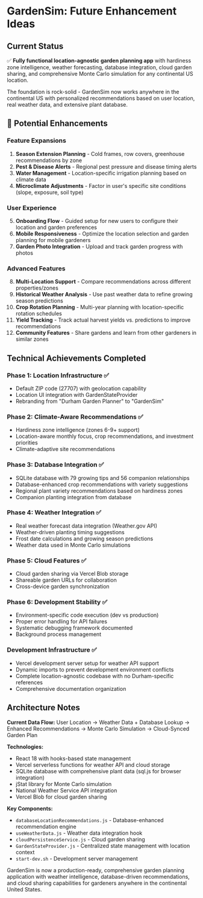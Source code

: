 # GardenSim: Future Enhancement Ideas

## Current Status
✅ **Fully functional location-agnostic garden planning app** with hardiness zone intelligence, weather forecasting, database integration, cloud garden sharing, and comprehensive Monte Carlo simulation for any continental US location.

The foundation is rock-solid - GardenSim now works anywhere in the continental US with personalized recommendations based on user location, real weather data, and extensive plant database.

## 🚀 Potential Enhancements

### **Feature Expansions**
1. **Season Extension Planning** - Cold frames, row covers, greenhouse recommendations by zone
2. **Pest & Disease Alerts** - Regional pest pressure and disease timing alerts
3. **Water Management** - Location-specific irrigation planning based on climate data
4. **Microclimate Adjustments** - Factor in user's specific site conditions (slope, exposure, soil type)

### **User Experience**
5. **Onboarding Flow** - Guided setup for new users to configure their location and garden preferences
6. **Mobile Responsiveness** - Optimize the location selection and garden planning for mobile gardeners
7. **Garden Photo Integration** - Upload and track garden progress with photos

### **Advanced Features**
8. **Multi-Location Support** - Compare recommendations across different properties/zones
9. **Historical Weather Analysis** - Use past weather data to refine growing season predictions
10. **Crop Rotation Planning** - Multi-year planning with location-specific rotation schedules
11. **Yield Tracking** - Track actual harvest yields vs. predictions to improve recommendations
12. **Community Features** - Share gardens and learn from other gardeners in similar zones

## Technical Achievements Completed

### Phase 1: Location Infrastructure ✅
- Default ZIP code (27707) with geolocation capability
- Location UI integration with GardenStateProvider
- Rebranding from "Durham Garden Planner" to "GardenSim"

### Phase 2: Climate-Aware Recommendations ✅  
- Hardiness zone intelligence (zones 6-9+ support)
- Location-aware monthly focus, crop recommendations, and investment priorities
- Climate-adaptive site recommendations

### Phase 3: Database Integration ✅
- SQLite database with 79 growing tips and 56 companion relationships
- Database-enhanced crop recommendations with variety suggestions
- Regional plant variety recommendations based on hardiness zones
- Companion planting integration from database

### Phase 4: Weather Integration ✅
- Real weather forecast data integration (Weather.gov API)
- Weather-driven planting timing suggestions
- Frost date calculations and growing season predictions
- Weather data used in Monte Carlo simulations

### Phase 5: Cloud Features ✅
- Cloud garden sharing via Vercel Blob storage
- Shareable garden URLs for collaboration
- Cross-device garden synchronization

### Phase 6: Development Stability ✅
- Environment-specific code execution (dev vs production)
- Proper error handling for API failures
- Systematic debugging framework documented
- Background process management

### Development Infrastructure ✅
- Vercel development server setup for weather API support
- Dynamic imports to prevent development environment conflicts
- Complete location-agnostic codebase with no Durham-specific references
- Comprehensive documentation organization

## Architecture Notes

**Current Data Flow:**
User Location → Weather Data + Database Lookup → Enhanced Recommendations → Monte Carlo Simulation → Cloud-Synced Garden Plan

**Technologies:**
- React 18 with hooks-based state management
- Vercel serverless functions for weather API and cloud storage
- SQLite database with comprehensive plant data (sql.js for browser integration)
- jStat library for Monte Carlo simulation
- National Weather Service API integration
- Vercel Blob for cloud garden sharing

**Key Components:**
- `databaseLocationRecommendations.js` - Database-enhanced recommendation engine
- `useWeatherData.js` - Weather data integration hook
- `cloudPersistenceService.js` - Cloud garden sharing
- `GardenStateProvider.js` - Centralized state management with location context
- `start-dev.sh` - Development server management

GardenSim is now a production-ready, comprehensive garden planning application with weather intelligence, database-driven recommendations, and cloud sharing capabilities for gardeners anywhere in the continental United States.